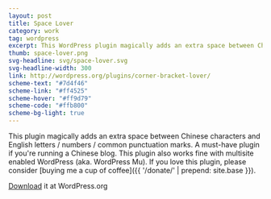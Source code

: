 ```yaml
---
layout: post
title: Space Lover
category: work
tag: wordpress
excerpt: This WordPress plugin magically adds an extra space between Chinese characters and English letters / numbers / common punctuation marks
thumb: space-lover.png
svg-headline: svg/space-lover.svg
svg-headline-width: 300
link: http://wordpress.org/plugins/corner-bracket-lover/
scheme-text: "#7d4f46"
scheme-link: "#ff4525"
scheme-hover: "#ff9d79"
scheme-code: "#ffb800"
scheme-bg-light: true
---
```


This plugin magically adds an extra space between Chinese characters and English letters / numbers / common punctuation marks. A must-have plugin if you're running a Chinese blog. This plugin also works fine with multisite enabled WordPress (aka. WordPress Mu). If you love this plugin, please consider [buying me a cup of coffee]({{ '/donate/' | prepend: site.base }}).

<p class="download"><a href="http://wordpress.org/plugins/space-lover/">Download</a> it at WordPress.org</p>

